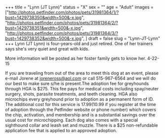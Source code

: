 +++
title = "Lynn (JT Lynn)"
status = "X"
sex = ""
age = "Adult"
images = ["http://photos.petfinder.com/photos/pets/31981364/1/?bust=1429738350&width=500&-x.jpg",
"http://photos.petfinder.com/photos/pets/31981364/2/?bust=1429738351&width=500&-x.jpg",
"http://photos.petfinder.com/photos/pets/31981364/3/?bust=1429738352&width=500&-x.jpg",
]
draft = false
slug = "Lynn-JT-Lynn"
+++
Lynn (JT Lynn) is four-years-old and just retired. One of her trainers says she's very quiet and great with kids.

More information will be posted as her foster family gets to know her. 4-22-15

If you are traveling from out of the area to meet this dog at an event, please e-mail Jorene at joreneross@aol.com or call 515-967-6564 and we will do our best to make sure s/he is present.The adoption fee for greyhounds through HGA is $275. This fee pays for medical costs including spay/neuter surgery, shots, parasite treatments, and teeth cleaning. HGA also microchips every greyhound prior to adoption as a permanent form of ID. The additional cost for this service is $17.99 ($10.99 if you register at the time of adoption through the Petfinder website or phone number) which covers the chip, activation, and membership and is a substantial savings over the usual cost for microchipping. Each dog also comes with a special sighthound collar and leash set and muzzle. There is a $25 non-refundable application fee that is applied to an approved adoption.
